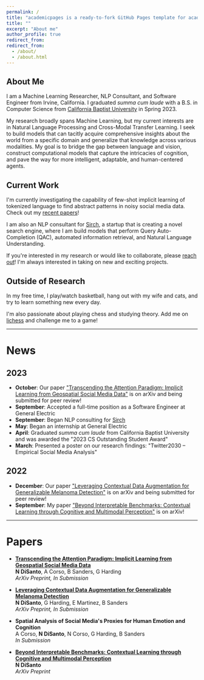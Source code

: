 ```yaml
---
permalink: /
title: "academicpages is a ready-to-fork GitHub Pages template for academic personal websites"
title: ""
excerpt: "About me"
author_profile: true
redirect_from: 
redirect_from:
  - /about/
  - /about.html
---
```


## About Me
I am a Machine Learning Researcher, NLP Consultant, and Software Engineer from Irvine, California. I graduated *summa cum laude* with a B.S. in Computer Science from [California Baptist University](https://calbaptist.edu) in Spring 2023.

My research broadly spans Machine Learning, but my current interests are in Natural Language Processing and Cross-Modal Transfer Learning. I seek to build models that can tacitly acquire comprehensive insights about the world from a specific domain and generalize that knowledge across various modalities. My goal is to bridge the gap between language and vision, construct computational models that capture the intricacies of cognition, and pave the way for more intelligent, adaptable, and human-centered agents.

## Current Work
I'm currently investigating the capability of few-shot implicit learning of tokenized language to find abstract patterns in noisy social media data. Check out my [recent papers](https://scholar.google.com/citations?user=aZcG3noAAAAJ&hl=en&oi=ao)!

I am also an NLP consultant for [Sirch](https://bento.me/sirch), a startup that is creating a novel search engine, where I am build models that perform Query Auto-Completion (QAC), automated information retrieval, and Natural Language Understanding.

If you're interested in my research or would like to collaborate, please [reach out](nick.c.disanto@gmail.com)! I'm always interested in taking on new and exciting projects.

## Outside of Research
In my free time, I play/watch basketball, hang out with my wife and cats, and try to learn something new every day.

I'm also passionate about playing chess and studying theory. Add me on [lichess](https://lichess.org/@/Ncd3030) and challenge me to a game!

------------------
# News
## 2023
- **October**: Our paper ["Transcending the Attention Paradigm: Implicit Learning from Geospatial Social Media Data"](https://arxiv.org/abs/2310.05378) is on arXiv and being submitted for peer review!
- **September**: Accepted a full-time position as a Software Engineer at General Electric
- **September**: Began NLP consulting for [Sirch](https://bento.me/sirch)
- **May**: Began an internship at General Electric
- **April**: Graduated *summa cum laude* from California Baptist University and was awarded the "2023 CS Outstanding Student Award"
- **March**: Presented a poster on our research findings: "Twitter2030 – Empirical Social Media Analysis"

## 2022
- **December**: Our paper ["Leveraging Contextual Data Augmentation for Generalizable Melanoma Detection"](https://arxiv.org/abs/2212.05116) is on arXiv and being submitted for peer review!
- **September**: My paper ["Beyond Interpretable Benchmarks: Contextual Learning through Cognitive and Multimodal Perception"](https://arxiv.org/abs/2304.00002) is on arXiv!

------------------
# Papers

- [**Transcending the Attention Paradigm: Implicit Learning from Geospatial Social Media Data**](https://arxiv.org/abs/2310.05378) \
**N DiSanto**, A Corso, B Sanders, G Harding \
*ArXiv Preprint, In Submission*


- [**Leveraging Contextual Data Augmentation for Generalizable Melanoma Detection**](https://arxiv.org/abs/2212.05116) \
**N DiSanto**, G Harding, E Martinez, B Sanders \
*ArXiv Preprint, In Submission*


- **Spatial Analysis of Social Media's Proxies for Human Emotion and Cognition** \
A Corso, **N DiSanto**, N Corso, G Harding, B Sanders \
*In Submission*


- [**Beyond Interpretable Benchmarks: Contextual Learning through Cognitive and Multimodal Perception**](https://arxiv.org/abs/2304.00002) \
**N DiSanto** \
*ArXiv Preprint*
